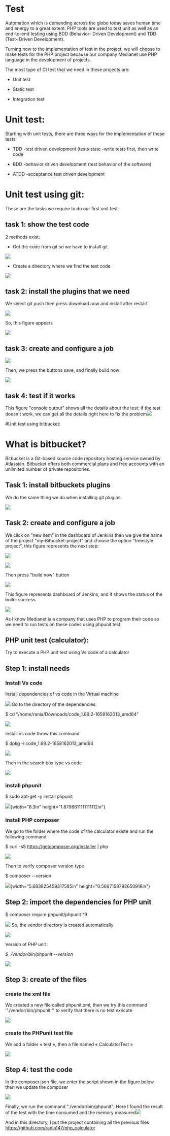 # Test

Automation which is demanding across the globe today saves human time
and energy to a great extent. PHP tools are used to test unit as well as
an end-to-end testing using BDD (Behavior- Driven Development) and TDD
(Test- Driven Development).

Turning now to the implementation of test in the project, we will choose
to make tests for the PHP project because our company Medianet use PHP
language in the development of projects.

The most type of CI test that we need in these projects are:

-   Unit test

-   Static test

-   Integration test

# Unit test:

Starting with unit tests, there are three ways for the implementation of
these tests:

-   TDD -test driven development (tests state -write tests first, then
    write code

-   BDD -behavior driven development (test behavior of the software)

-   ATDD -acceptance test driven development

# Unit test using git:

These are the tasks we require to do our first unit test.

## task 1: show the test code

2 methods exist:

-   Get the code from git so we have to install git

![](media/image1.png)

-   Create a directory where we find the test code

![](media/image2.png)

## task 2: install the plugins that we need

We select git push then press download now and install after restart

![](media/image3.png)

So, this figure appears

![](media/image4.png)

## task 3: create and configure a job

![](media/image5.png)

Then, we press the buttons save, and finally build now

![](media/image6.png)

## task 4: test if it works

This figure \"console output\" shows all the details about the test; if
the test doesn\'t work, we can get all the details right here to fix the
problem![](media/image7.png)

#Unit test using bitbucket:

# What is bitbucket?

Bitbucket is a Git-based source code repository hosting service owned by
Atlassian. Bitbucket offers both commercial plans and free accounts with
an unlimited number of private repositories.

## Task 1: install bitbuckets plugins

We do the same thing we do when installing git plugins.

![](media/image8.png)

## Task 2: create and configure a job

We click on "new item" in the dashboard of Jenkins then we give the name
of the project "my-Bitbucket-project" and choose the option "freestyle
project", this figure represents the next step:

![](media/image9.png)

![](media/image10.png)

Then press "build now" button

![](media/image11.png)

This figure represents dashboard of Jenkins, and it shows the status of
the build: success

![](media/image12.png)

As I know Medianet is a company that uses PHP to program their code so
we need to run tests on these codes using phpunit test.

## PHP unit test (calculator):

Try to execute a PHP unit test using Vs code of a calculator

## Step 1: install needs

### Install Vs code

Install dependencies of vs code in the Virtual machine

![](media/image13.png)
Go to the directory of the dependencies:

\$ cd "/home/rania/Downoads/code_1.69.2-1658162013_amd64"

![](media/image14.png)

Install vs code throw this command

\$ dpkg -i code_1.69.2-1658162013_amd64

![](media/image15.png)

Then in the search box type vs code

![](media/image16.png)

### install phpunit

\$ sudo apt-get -y install phpunit

![](media/image17.png){width="6.3in" height="1.8798611111111112in"}

### install PHP composer

We go to the folder where the code of the calculator existe and run the
following command

\$ curl -sS <https://getcomposer.org/installer> \| php

![](media/image18.png)

Then to verify composer version type

\$ composer --version

![](media/image19.png){width="5.683825459317585in"
height="0.5667158792650918in"}

## Step 2: import the dependencies for PHP unit

\$ composer require phpunit/phpunit \^9

![](media/image20.png)
So, the vendor directory is created automatically

![](media/image21.png)

Version of PHP unit :

*\$ ./vendor/bin/phpunit --version*

![](media/image22.png)

## Step 3: create of the files

### create the xml file

We created a new file called phpunit.xml, then we try this command
''./vendor/bin/phpunit '' to verify that there is no test execute

![](media/image23.png)

### create the PHPunit test file

We add a folder « test », then a file named « CalculatorTest »

![](media/image24.png)

## Step 4: test the code

In the composer.json file, we enter the script shown in the figure
below, then we update the composer

![](media/image25.png)

Finally, we run the command "./vendor/bin/phpunit"; Here I found the
result of the test with the time consumed and the memory
measured![](media/image26.png)

And in this directory, I put the project containing all the previous
files https://github.com/rania147/php_calculator
